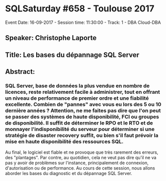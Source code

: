# SQLSaturday #658 - Toulouse 2017
Event Date: 16-09-2017 - Session time: 11:30:00 - Track: 1 - DBA  Cloud-DBA
## Speaker: Christophe Laporte
## Title: Les bases du dépannage SQL Server
## Abstract:
### SQL Server, base de données la plus vendue en nombre de licences, reste relativement facile à administrer, tout en offrant un niveau de performance de premier ordre et une fiabilité excellente. Combien de "pannes" avec vous eu lors des 5 ou 10 dernière années ? Attention, ne me faites pas dire que l'on peut se passer des systèmes de haute disponibilité, FCI ou groupes de disponibilité. Il suffit de déterminer le RPO et le RTO et de monnayer l'indisponibilité du serveur pour déterminer si une stratégie de disaster recovery suffit, ou bien s'il faut prévoir la mise en haute disponibilité des ressources SQL.
Au final, le logiciel est fiable et ne provoque que très rarement des erreurs, des "plantages". 
Par contre, au quotidien, cela ne veut pas dire qu'il ne va pas y avoir de problèmes sur l'instance, principalement de connexion, d'autorisation ou de performance.
Au cours de cette session, nous allons aborder les bases du diagnostic et du dépannage SQL Server.
